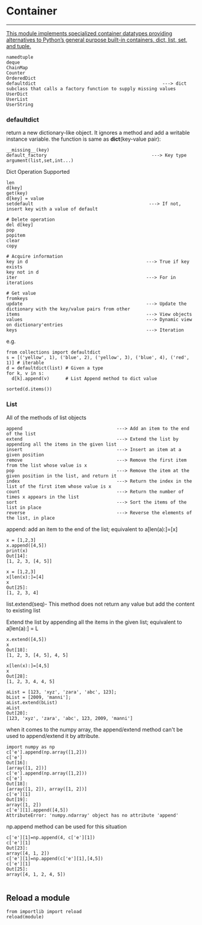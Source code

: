# Container
--------------------------------------------------------------------------
[This module implements specialized container datatypes providing alternatives to Python’s general purpose built-in containers, dict, list, set, and tuple.](https://docs.python.org/3.5/library/collections.html?highlight=defaultdict#collections.defaultdict)
```
namedtuple                        
deque          
ChainMap          
Counter          
OrderedDict          
defaultdict                                               ---> dict subclass that calls a factory function to supply missing values
UserDict         
UserList          
UserString          
```
### defaultdict
return a new dictionary-like object. 
It ignores a method and add a writable instance variable. the function is same as **dict**(key-value pair):
```
__missing__(key)
default_factory                                       ---> Key type argument(list,set,int...)         
``` 

Dict Operation Supported
```
len
d[key]
get(key)
d[key] = value
setdefault                                           ---> If not, insert key with a value of default 

# Delete operation                                                        
del d[key]
pop                                                 
popitem
clear
copy

# Acquire information
key in d                                            ---> True if key exists
key not in d
iter                                                ---> For in iterations

# Get value
fromkeys
update                                              ---> Update the dictionary with the key/value pairs from other
items                                               ---> View objects 
values                                              ---> Dynamic view on dictionary'entries
keys                                                ---> Iteration
```
e.g.
```
from collections import defaultdict
s = [('yellow', 1), ('blue', 2), ('yellow', 3), ('blue', 4), ('red', 1)] # iterable
d = defaultdict(list) # Given a type
for k, v in s:
  d[k].append(v)      # List Append method to dict value
  
sorted(d.items())
```
### List

All of the methods of list objects
```
append                                   ---> Add an item to the end of the list
extend                                   ---> Extend the list by appending all the items in the given list
insert                                   ---> Insert an item at a given position 
remove                                   ---> Remove the first item from the list whose value is x
pop                                      ---> Remove the item at the given position in the list, and return it
index                                    ---> Return the index in the list of the first item whose value is x
count                                    ---> Return the number of times x appears in the list
sort                                     ---> Sort the items of the list in place
reverse                                  ---> Reverse the elements of the list, in place
```
append:
add an item to the end of the list; equivalent to a[len(a):]=[x]
```
x = [1,2,3]
x.append([4,5])
print(x)
Out[14]: 
[1, 2, 3, [4, 5]]
```
```
x = [1,2,3]
x[len(x):]=[4]
x
Out[25]: 
[1, 2, 3, 4]

```

list.extend(seq)- This method does not return any value but add the content to existing list

Extend the list by appending all the items in the given list; equivalent to a[len(a):] = L
```
x.extend([4,5])
x
Out[18]: 
[1, 2, 3, [4, 5], 4, 5]
```
```
x[len(x):]=[4,5]
x
Out[28]: 
[1, 2, 3, 4, 4, 5]

```

```
aList = [123, 'xyz', 'zara', 'abc', 123];
bList = [2009, 'manni'];
aList.extend(bList)
aList
Out[20]: 
[123, 'xyz', 'zara', 'abc', 123, 2009, 'manni']

```
when it comes to the numpy array, the append/extend method can't be used to append/extend
it by attribute.
```
import numpy as np
c['e'].append(np.array([1,2]))
c['e']
Out[16]: 
[array([1, 2])]
c['e'].append(np.array([1,2]))
c['e']
Out[18]: 
[array([1, 2]), array([1, 2])]
c['e'][1]
Out[19]: 
array([1, 2])
c['e'][1].append([4,5])
AttributeError: 'numpy.ndarray' object has no attribute 'append'
```
np.append method can be used for this situation
```
c['e'][1]=np.append(4, c['e'][1])
c['e'][1]
Out[23]: 
array([4, 1, 2])
c['e'][1]=np.append(c['e'][1],[4,5])
c['e'][1]
Out[25]: 
array([4, 1, 2, 4, 5])


```

## Reload a module
```
from importlib import reload
reload(module)
```
